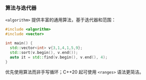 ### 算法与迭代器

`<algorithm>` 提供丰富的通用算法，基于迭代器和范围：

```cpp
#include <algorithm>
#include <vector>

int main() {
  std::vector<int> v{3,1,4,1,5,9};
  std::sort(v.begin(), v.end());
  auto it = std::find(v.begin(), v.end(), 4);
}
```

优先使用算法而非手写循环；C++20 起可使用 `<ranges>` 语法更简洁。

